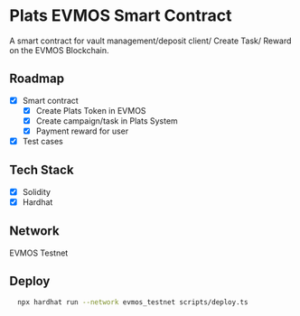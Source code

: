 # Plats EVMOS Smart Contract
A smart contract for vault management/deposit client/ Create Task/ Reward on the EVMOS Blockchain.

## Roadmap

- [x] Smart contract
  - [x] Create Plats Token in EVMOS
  - [x] Create campaign/task in Plats System
  - [x] Payment reward for user 
- [x] Test cases

## Tech Stack
- [x] Solidity
- [x] Hardhat

## Network
EVMOS Testnet

## Deploy

```bash
  npx hardhat run --network evmos_testnet scripts/deploy.ts

```




